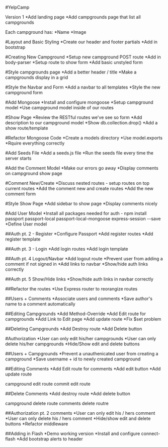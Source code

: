 #YelpCamp

Version 1
*Add landing page
*Add campgrounds page that list all campgrounds

Each campground has:
*Name
*Image


#Layout and Basic Styling
*Create our header and footer partials
*Add in bootstrap


#Creating New Campground
*Setup new campground POST route
*Add in body-parser
*Setup route to show form
*Add basic unstyled form


#Style campgrounds page
*Add a better header / title
*Make a campgrounds display in a grid

#Style the Navbar and Form
*Add a navbar to all templates
*Style the new campground form

#Add Mongoose
*Install and configure mongoose
*Setup campground model
*Use campground model inside of our routes

#Show Page
*Review the RESTful routes we've see so form
*Add description to our campground model
*Show db.collection.drop()
*Add a show route/template

#Refactor Mongoose Code
*Create a models directory
*Use model.exports
*Rquire everything correctly

#Add Seeds File
*Add a seeds.js file
*Run the seeds file every time the server starts

#Add the Comment Model
*Make our errors go away
*Display comments on campground show page

#Comment New/Create
*Discuss nested routes - setup routes on top current routes
*Add the comment new and create routes
*Add the new comment form

#Style Show Page
*Add sidebar to show page
*Display comments nicely

#Add User Model
*Install all packages needed for auth - npm install passport passport-local passport-local-mongoose express-session --save
*Define User model

##Auth pt. 2 - Register
*Configure Passport
*Add register routes
*Add register template

##Auth pt. 3 - Login
*Add login routes
*Add login template

##Auth pt. 4 Logout/Navbar
*Add logout route
*Prevent user from adding a comment if not signed in
*Add links to navbar
*Show/hide auth links correctly

##Auth pt. 5 Show/Hide links
*Show/hide auth links in navbar correctly

##Refactor the routes
*Use Express router to reorangize routes

##Users + Comments
*Associate users and comments
*Save author's name to a comment automatically

##Editing Campgrounds
*Add Method-Override
*Add Edit route for campgrounds
*Add Link to Edit page
*Add update route
*Fix $set problem

##Deleting Campgrounds
*Add Destroy route
*Add Delete button

#Authorization
*User can only edit his/her campgrounds
*User can only delete his/her campgrounds
*Hide/Show edit and delete buttons


##Users + Campgrounds
*Prevent a unauthenicated user from creating a campground
*Save username + id to newly created campground

##Editing Comments
*Add Edit route for comments
*Add edit button
*Add update route

campground edit route <!-- /campgrounds/:id/edit -->
commit edit route  <!-- /campgrounds/:id/comments/:comments_id/edit -->

##Delete Comments
*Add destroy route
*Add delete button

campground delete route <!-- /campgrounds/:id -->
comments delete routre  <!-- /camgroudns/:id/comments/:comments_id -->

##Authorization pt. 2 comments
*User can only edit his / hers comment
*User can only delete his / hers comment
*Hide/show edit and delete buttons
*Refactor middleware

##Adding in Flash
*Demo working version
*Install and configure connect-flash
*Add bootstrap alerts to header